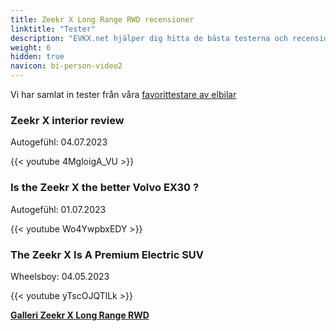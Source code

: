 ```yaml
---
title: Zeekr X Long Range RWD recensioner
linktitle: "Tester"
description: "EVKX.net hjälper dig hitta de bästa testerna och recensionerna av denna modell."
weight: 6
hidden: true
navicon: bi-person-video2
---
```

Vi har samlat in tester från våra [favorittestare av elbilar](../../../../../guides/evreviewers/)

<div class="container text-center shadow p-2 pe-4 mb-5 bg-body-tertiary rounded border">
<h3>Zeekr X interior review</h3>
<p>Autogefühl: 04.07.2023</p>

{{< youtube 4MgloigA_VU >}}

</div>
<div class="container text-center shadow p-2 pe-4 mb-5 bg-body-tertiary rounded border">
<h3>Is the Zeekr X the better Volvo EX30 ?</h3>
<p>Autogefühl: 01.07.2023</p>

{{< youtube Wo4YwpbxEDY >}}

</div>
<div class="container text-center shadow p-2 pe-4 mb-5 bg-body-tertiary rounded border">
<h3>The Zeekr X Is A Premium Electric SUV</h3>
<p>Wheelsboy: 04.05.2023</p>

{{< youtube yTscOJQTlLk >}}

</div>
<div class="mt-3 mb-3">
<a href="../gallery/" class="text-decoration-none text-black">
<strong><i class="bi-arrow-left"></i>Galleri  </strong>
</a>
<a href="../" class="text-decoration-none text-black float-end">
<strong>Zeekr X Long Range RWD <i class="bi-arrow-right"></i></strong>
</a>
</div>
